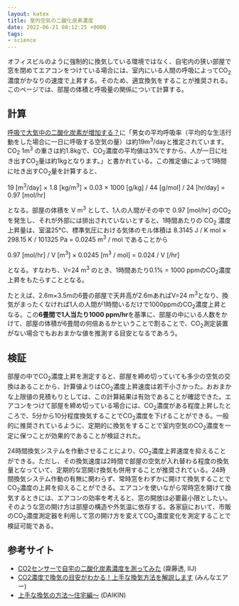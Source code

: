 ```yaml
---
layout: katex
title: 室内空気の二酸化炭素濃度
date: 2022-06-21 08:12:25 +0000
tags:
- science
---
```

オフィスビルのように強制的に換気している環境ではなく、自宅内の狭い部屋で窓を閉めてエアコンをつけている場合には、室内にいる人間の呼吸によってCO<sub>2</sub>濃度がかなりの速度で上昇する。そのため、適宜換気をすることが推奨される。このページでは、部屋の体積と呼吸量の関係について計算する。

## 計算
[呼吸で大気中の二酸化炭素が増加する？](https://www.cger.nies.go.jp/ja/library/qa/26/26-1/qa_26-1-j.html)に「男女の平均呼吸率（平均的な生活行動をした場合に一日に呼吸する空気の量）は約19m<sup>3</sup>/dayと推定されています。CO<sub>2</sub> 1m<sup>3</sup> の重さは約1.8kgで、CO<sub>2</sub>濃度の平均値は3%ですから、人が一日に吐き出すCO<sub>2</sub>量は約1kgとなります。」と書かれている。この推定値によって1時間に吐き出すCO<sub>2</sub>量を計算すると、

19 [m<sup>3</sup>/day] &times; 1.8 [kg/m<sup>3</sup>] &times; 0.03 &times; 1000 [g/kg] / 44 [g/mol] / 24 [hr/day] = 0.97 [mol/hr]

となる。部屋の体積を V m<sup>3</sup> として、1人の人間がその中で 0.97 [mol/hr] のCO<sub>2</sub> を発生し、それが外部には排出されていないとすると、1時間あたりの CO<sub>2</sub> 濃度上昇量は、室温25°C、標準気圧における気体のモル体積は 8.3145 J / K mol &times; 298.15 K / 101325 Pa = 0.0245 m<sup>3</sup> / mol であることから

0.97 [mol/hr] / V [m<sup>3</sup>] &times; 0.0245 [m<sup>3</sup> / mol] = 0.024 / V [/hr]

となる。すなわち、V=24 m<sup>3</sup> のとき、1時間あたり0.1% = 1000 ppmのCO<sub>2</sub>濃度上昇をもたらすこととなる。

たとえば、2.6m&times;3.5mの6畳の部屋で天井高が2.6mあればV=24 m<sup>3</sup>となり、換気がまったくなければ1人の人間が1時間いるだけで1000ppmのCO<sub>2</sub>濃度上昇となる。この<strong>6畳間で1人当たり1000 ppm/hr</strong>を基準に、部屋の中にいる人数をかけて、部屋の体積が6畳間の何倍あるかということで割ることで、CO<sub>2</sub>測定装置がない場合でもおおまかな値を推測する目安となるであろう。

## 検証
部屋の中でCO<sub>2</sub>濃度上昇を測定すると、部屋を締め切っていても多少の空気の交換はあることから、計算値よりはCO<sub>2</sub>濃度上昇速度は若干小さかった。おおまかな上限値の見積もりとしては、この計算結果は有効であることが確認できた。エアコンをつけて部屋を締め切っている場合には、CO<sub>2</sub>濃度がある程度上昇したところで、5分から10分程度換気することでCO<sub>2</sub>濃度を下げることができる。一般的に推奨されているように、定期的に換気をすることで室内空気のCO<sub>2</sub>濃度を一定に保つことが効果的であることが検証された。

24時間換気システムを作動させることにより、CO<sub>2</sub>濃度上昇速度を抑えることができる。ただし、その換気速度は2時間で部屋の空気が入れ替わる程度の換気量となっていて、定期的な窓開け換気も併用することが推奨されている。24時間換気システム作動の有無に関わらず、常時窓をわずかに開けて換気することでCO<sub>2</sub>濃度の上昇を抑えることができる。エアコンを使いながら常時窓を開けて換気するときには、エアコンの効率を考えると、窓の開放は必要最小限としたい。そのような窓の開け方は部屋の構造や外気温に依存する。各家庭において、市販のCO<sub>2</sub>濃度測定器を利用して窓の開け方を変えてCO<sub>2</sub>濃度変化を測定することで検証可能である。

## 参考サイト
- [CO2センサーで自宅の二酸化炭素濃度を測ってみた](https://route-b.iij.ad.jp/archives/1408) (齋藤透, IIJ)
- [CO2濃度で換気の目安がわかる！上手な換気方法を解説します](https://minnaair.com/blog/3488/) (みんなエアー)
- [上手な換気の方法～住宅編～](https://www.daikin.co.jp/air/life/ventilation) (DAIKIN)
